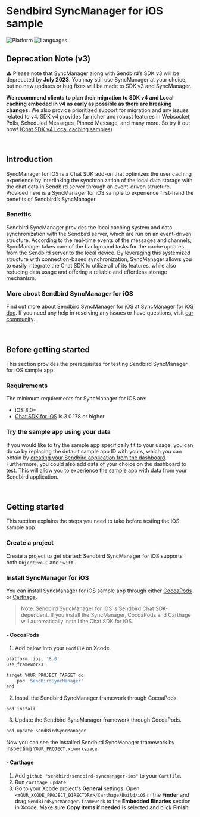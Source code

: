# Sendbird SyncManager for iOS sample 

![Platform](https://img.shields.io/badge/platform-iOS-orange.svg)
![Languages](https://img.shields.io/badge/language-Objective--C-orange.svg)

## Deprecation Note (v3)
:warning: Please note that SyncManager along with Sendbird’s SDK v3 will be deprecated by **July 2023**. You may still use SyncManager at your choice, but no new updates or bug fixes will be made to SDK v3 and SyncManager.

**We recommend clients to plan their migration to SDK v4 and Local caching embeded in v4 as early as possible as there are breaking changes.** We also provide prioritized support for migration and any issues related to v4. SDK v4 provides far richer and robust features in Websocket, Polls, Scheduled Messages, Pinned Message, and many more. So try it out now! ([Chat SDK v4 Local caching samples](https://github.com/sendbird/sendbird-chat-sample-ios/tree/main/Apps/LocalCachingGroupChannel))

<br />

## Introduction

SyncManager for iOS is a Chat SDK add-on that optimizes the user caching experience by interlinking the synchronization of the local data storage with the chat data in Sendbird server through an event-driven structure. Provided here is a SyncManager for iOS sample to experience first-hand the benefits of Sendbird’s SyncManager.

### Benefits

Sendbird SyncManager provides the local caching system and data synchronization with the Sendbird server, which are run on an event-driven structure. According to the real-time events of the messages and channels, SyncManager takes care of the background tasks for the cache updates from the Sendbird server to the local device. By leveraging this systemized structure with connection-based synchronization, SyncManager allows you to easily integrate the Chat SDK to utilize all of its features, while also reducing data usage and offering a reliable and effortless storage mechanism. 

### More about Sendbird SyncManager for iOS

Find out more about Sendbird SyncManager for iOS at [SyncManager for iOS doc](https://sendbird.com/docs/syncmanager/v1/ios/getting-started/about-syncmanager). If you need any help in resolving any issues or have questions, visit [our community](https://community.sendbird.com).


<br />

## Before getting started

This section provides the prerequisites for testing Sendbird SyncManager for iOS sample app.

### Requirements

The minimum requirements for SyncManager for iOS are:

- iOS 8.0+
- [Chat SDK for iOS](https://github.com/sendbird/sendbird-ios-framework) is 3.0.178 or higher

### Try the sample app using your data 

If you would like to try the sample app specifically fit to your usage, you can do so by replacing the default sample app ID with yours, which you can obtain by [creating your Sendbird application from the dashboard](https://sendbird.com/docs/chat/v3/ios/getting-started/install-chat-sdk#2-step-1-create-a-sendbird-application-from-your-dashboard). Furthermore, you could also add data of your choice on the dashboard to test. This will allow you to experience the sample app with data from your Sendbird application. 

<br />

## Getting started

This section explains the steps you need to take before testing the iOS sample app.

### Create a project

Create a project to get started: Sendbird SyncManager for iOS supports both `Objective-C` and `Swift`.

### Install SyncManager for iOS

You can install SyncManager for iOS sample app through either [CocoaPods](https://cocoapods.org/) or [Carthage](https://github.com/Carthage/Carthage).  

> Note: Sendbird SyncManager for iOS is Sendbird Chat SDK-dependent. If you install the SyncManager, CocoaPods and Carthage will automatically install the Chat SDK for iOS.

#### - CocoaPods

1. Add below into your `Podfile` on Xcode.

```bash
platform :ios, '8.0'
use_frameworks!

target YOUR_PROJECT_TARGET do
    pod 'SendBirdSyncManager'
end
```

2. Install the Sendbird SyncManager framework through CocoaPods.

```bash
pod install
```

3. Update the Sendbird SyncManager framework through CocoaPods.

```bash
pod update SendBirdSyncManager
```

Now you can see the installed Sendbird SyncManager framework by inspecting `YOUR_PROJECT.xcworkspace`.

#### - Carthage

1. Add `github "sendbird/sendbird-syncmanager-ios"` to your `Cartfile`.
2. Run `carthage update`.
3. Go to your Xcode project's **General** settings. Open `<YOUR_XCODE_PROJECT_DIRECTORY>/Carthage/Build/iOS` in the **Finder** and drag `SendBirdSyncManager.framework` to the **Embedded Binaries** section in Xcode. Make sure **Copy items if needed** is selected and click **Finish**.

